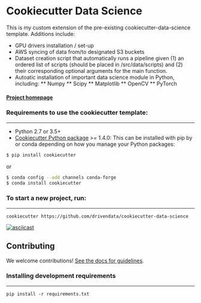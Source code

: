 # Cookiecutter Data Science

This is my custom extension of the pre-existing cookiecutter-data-science template. Additions include:

* GPU drivers installation / set-up
* AWS syncing of data from/to designated S3 buckets
* Dataset creation script that automatically runs a pipeline given (1) an ordered list of scripts (should be placed in /src/data/scripts) and (2) their corresponding optional arguments for the main function.  
* Autoatic installation of important data science module in Python, including:
** Numpy
** Scipy
** Matplotlib
** OpenCV
** PyTorch


#### [Project homepage](http://drivendata.github.io/cookiecutter-data-science/)

### Requirements to use the cookiecutter template:
-----------
 - Python 2.7 or 3.5+
 - [Cookiecutter Python package](http://cookiecutter.readthedocs.org/en/latest/installation.html) >= 1.4.0: This can be installed with pip by or conda depending on how you manage your Python packages:

``` bash
$ pip install cookiecutter
```

or

``` bash
$ conda config --add channels conda-forge
$ conda install cookiecutter
```

### To start a new project, run:
------------

    cookiecutter https://github.com/drivendata/cookiecutter-data-science

[![asciicast](https://asciinema.org/a/9bgl5qh17wlop4xyxu9n9wr02.png)](https://asciinema.org/a/9bgl5qh17wlop4xyxu9n9wr02)

## Contributing

We welcome contributions! [See the docs for guidelines](https://drivendata.github.io/cookiecutter-data-science/#contributing).

### Installing development requirements
------------

    pip install -r requirements.txt

